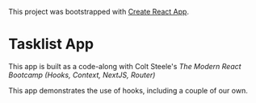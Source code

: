 This project was bootstrapped with [Create React App](https://github.com/facebook/create-react-app).

# Tasklist App

This app is built as a code-along with Colt Steele's
_The Modern React Bootcamp (Hooks, Context, NextJS, Router)_

This app demonstrates the use of hooks, including a couple of
our own.

